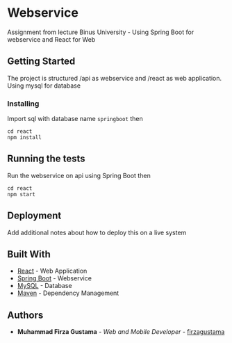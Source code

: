 # Webservice

Assignment from lecture Binus University - Using Spring Boot for webservice and React for Web

## Getting Started

The project is structured /api as webservice and /react as web application. Using mysql for database

### Installing

Import sql with database name `springboot` then

```
cd react
npm install
```

## Running the tests

Run the webservice on api using Spring Boot then
```
cd react
npm start
```

## Deployment

Add additional notes about how to deploy this on a live system

## Built With

* [React](https://reactjs.org/) - Web Application
* [Spring Boot](https://spring.io/projects/spring-boot/) - Webservice
* [MySQL](https://mysql.com) - Database
* [Maven](https://maven.apache.org/) - Dependency Management

## Authors

* **Muhammad Firza Gustama** - *Web and Mobile Developer* - [firzagustama](https://github.com/firzagustama)
